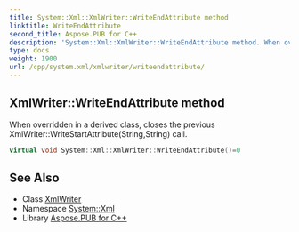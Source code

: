 ```yaml
---
title: System::Xml::XmlWriter::WriteEndAttribute method
linktitle: WriteEndAttribute
second_title: Aspose.PUB for C++
description: 'System::Xml::XmlWriter::WriteEndAttribute method. When overridden in a derived class, closes the previous XmlWriter::WriteStartAttribute(String,String) call in C++.'
type: docs
weight: 1900
url: /cpp/system.xml/xmlwriter/writeendattribute/
---
```

## XmlWriter::WriteEndAttribute method


When overridden in a derived class, closes the previous XmlWriter::WriteStartAttribute(String,String) call.

```cpp
virtual void System::Xml::XmlWriter::WriteEndAttribute()=0
```

## See Also

* Class [XmlWriter](../)
* Namespace [System::Xml](../../)
* Library [Aspose.PUB for C++](../../../)
